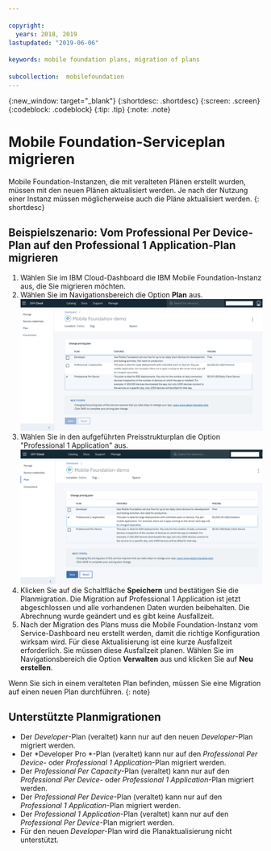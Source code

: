 ```yaml
---

copyright:
  years: 2018, 2019
lastupdated: "2019-06-06"

keywords: mobile foundation plans, migration of plans

subcollection:  mobilefoundation
---
```


{:new_window: target="_blank"}
{:shortdesc: .shortdesc}
{:screen:  .screen}
{:codeblock:  .codeblock}
{:tip: .tip}
{:note: .note}

# Mobile Foundation-Serviceplan migrieren

Mobile Foundation-Instanzen, die mit veralteten Plänen erstellt wurden, müssen mit den neuen Plänen aktualisiert werden. Je nach der Nutzung einer Instanz müssen möglicherweise auch die Pläne aktualisiert werden.
{: shortdesc}

## Beispielszenario: Vom Professional Per Device-Plan auf den Professional 1 Application-Plan migrieren

1. Wählen Sie im IBM Cloud-Dashboard die IBM Mobile Foundation-Instanz aus, die Sie migrieren möchten.
2. Wählen Sie im Navigationsbereich die Option **Plan** aus.
   ![Vorhandener Mobile Foundation-Plan](images/existing-plan.png)
3. Wählen Sie in den aufgeführten Preisstrukturplan die Option "Professional 1 Application" aus.
   ![Neuer Mobile Foundation-Plan](images/new-plan.png)
4. Klicken Sie auf die Schaltfläche **Speichern** und bestätigen Sie die Planmigration.
     Die Migration auf Professional 1 Application ist jetzt abgeschlossen und alle vorhandenen Daten wurden beibehalten. Die Abrechnung wurde geändert und es gibt keine Ausfallzeit.
5. Nach der Migration des Plans muss die Mobile Foundation-Instanz vom Service-Dashboard neu erstellt werden, damit die richtige Konfiguration wirksam wird. Für diese Aktualisierung ist eine kurze Ausfallzeit erforderlich. Sie müssen diese Ausfallzeit planen. Wählen Sie im Navigationsbereich die Option **Verwalten** aus und klicken Sie auf **Neu erstellen**.

Wenn Sie sich in einem veralteten Plan befinden, müssen Sie eine Migration auf einen neuen Plan durchführen.
{: note}

## Unterstützte Planmigrationen

* Der *Developer*-Plan (veraltet) kann nur auf den neuen *Developer*-Plan migriert werden.
* Der *Developer Pro *-Plan (veraltet) kann nur auf den *Professional Per Device*- oder *Professional 1 Application*-Plan migriert werden.
* Der *Professional Per Capacity*-Plan (veraltet) kann nur auf den *Professional Per Device*- oder *Professional 1 Application*-Plan migriert werden.
* Der *Professional Per Device*-Plan (veraltet) kann nur auf den *Professional 1 Application*-Plan migriert werden.
* Der *Professional 1 Application*-Plan (veraltet) kann nur auf den *Professional Per Device*-Plan migriert werden.
* Für den neuen *Developer*-Plan wird die Planaktualisierung nicht unterstützt.
